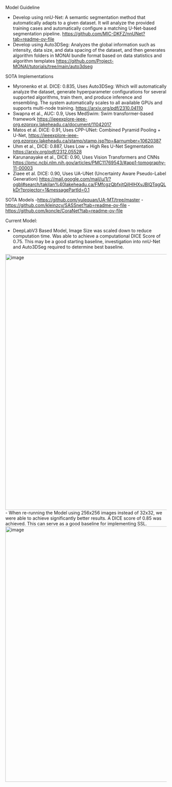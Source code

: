 Model Guideline
- Develop using nnU-Net: A semantic segmentation method that automatically adapts to a given dataset. It will analyze the provided training cases and automatically configure a matching U-Net-based segmentation pipeline.
https://github.com/MIC-DKFZ/nnUNet?tab=readme-ov-file
- Develop using Auto3DSeg: Analyzes the global information such as intensity, data size, and data spacing of the dataset, and then generates algorithm folders in MONAI bundle format based on data statistics and algorithm templates
https://github.com/Project-MONAI/tutorials/tree/main/auto3dseg

SOTA Implementations
- Myronenko et al. DICE: 0.835, Uses Auto3DSeg: Which will automatically analyze the dataset, generate hyperparameter configurations for several supported algorithms, train them, and produce inference and ensembling. The system automatically scales to all available GPUs and supports multi-node training. https://arxiv.org/pdf/2310.04110
- Swapna et al., AUC: 0.9, Uses MedSwim: Swim transformer-based framework https://ieeexplore-ieee-org.ezproxy.lakeheadu.ca/document/11042017
- Matos et al. DICE: 0.91, Uses CPP-UNet: Combined Pyramid Pooling + U-Net, https://ieeexplore-ieee-org.ezproxy.lakeheadu.ca/stamp/stamp.jsp?tp=&arnumber=10620387
- Uhm et al., DICE: 0.887, Uses Low + High Res U-Net Segmentation https://arxiv.org/pdf/2312.05528
- Karunanayake et al., DICE: 0.90, Uses Vision Transformers and CNNs https://pmc.ncbi.nlm.nih.gov/articles/PMC11769543/#app1-tomography-11-00003
- Ziaee et al. DICE: 0.90, Uses UA-UNet (Uncertainty Aware Pseudo-Label Generation) https://mail.google.com/mail/u/1/?ogbl#search/takilan%40lakeheadu.ca/FMfcgzQbfxjtQjlHlHXvJBlQTqgQLkDr?projector=1&messagePartId=0.1


SOTA Models
-https://github.com/yulequan/UA-MT/tree/master
-https://github.com/kleinzcy/SASSnet?tab=readme-ov-file
-https://github.com/koncle/CoraNet?tab=readme-ov-file

Current Model:
- DeepLabV3 Based Model, Image Size was scaled down to reduce computation time. Was able to achieve a computational DICE Score of 0.75. This may be a good starting baseline, investigation into nnU-Net and Auto3DSeg required to determine best baseline.
<img width="1560" height="798" alt="image" src="https://github.com/user-attachments/assets/2564612d-7d55-4705-927b-5722d528a6e4" />
- When re-running the Model using 256x256 images instead of 32x32, we were able to achieve significantly better results. A DICE score of 0.85 was achieved. This can serve as a good baseline for implementing SSL.
<img width="1562" height="797" alt="image" src="https://github.com/user-attachments/assets/208a7b62-fe6b-45a8-aada-c7e2b7e42c54" />
